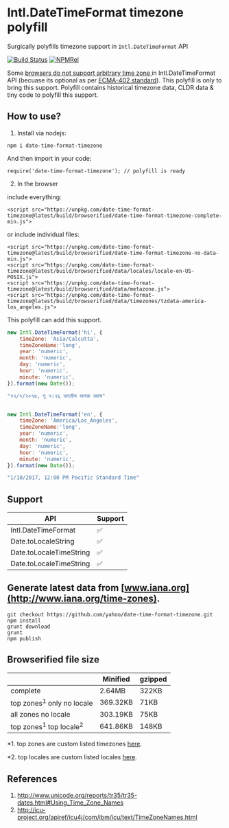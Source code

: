 # Intl.DateTimeFormat timezone polyfill
Surgically polyfills timezone support in `Intl.DateTimeFormat` API

[![Build Status](https://travis-ci.org/formatjs/date-time-format-timezone.svg?branch=master)](https://travis-ci.org/formatjs/date-time-format-timezone) [![NPMRel](https://img.shields.io/npm/v/date-time-format-timezone.svg)](https://www.npmjs.com/package/date-time-format-timezone)  

Some [browsers do not support arbitrary time zone ](http://kangax.github.io/compat-table/esintl/) in Intl.DateTimeFormat API (becuase its optional as per [ECMA-402 standard](https://www.ecma-international.org/ecma-402/1.0/#sec-6.4)). This polyfill is only to bring this support. Polyfill contains historical timezone data, CLDR data & tiny code to polyfill this support.

## How to use?

1. Install via nodejs:
```
npm i date-time-format-timezone
```
And then import in your code:
```
require('date-time-format-timezone'); // polyfill is ready
```

2. In the browser

include everything:
```
<script src="https://unpkg.com/date-time-format-timezone@latest/build/browserified/date-time-format-timezone-complete-min.js">
```
or include individual files:

```
<script src="https://unpkg.com/date-time-format-timezone@latest/build/browserified/date-time-format-timezone-no-data-min.js">
<script src="https://unpkg.com/date-time-format-timezone@latest/build/browserified/data/locales/locale-en-US-POSIX.js">
<script src="https://unpkg.com/date-time-format-timezone@latest/build/browserified/data/metazone.js">
<script src="https://unpkg.com/date-time-format-timezone@latest/build/browserified/data/timezones/tzdata-america-los_angeles.js">
 ```
This polyfill can add this support.

```javascript
new Intl.DateTimeFormat('hi', {
    timeZone: 'Asia/Calcutta',
    timeZoneName:'long',
    year: 'numeric',
    month: 'numeric',
    day: 'numeric',
    hour: 'numeric',
    minute: 'numeric',
}).format(new Date());

"११/१/२०१७, पू १:२६ भारतीय मानक समय"


new Intl.DateTimeFormat('en', {
    timeZone: 'America/Los_Angeles',
    timeZoneName:'long',
    year: 'numeric',
    month: 'numeric',
    day: 'numeric',
    hour: 'numeric',
    minute: 'numeric',
}).format(new Date());

"1/10/2017, 12:00 PM Pacific Standard Time"
```

## Support
|     API                           |Support|
|---------------------------------  |------ |
| Intl.DateTimeFormat               | ✅   |
| Date.toLocaleString               | ✅   |
| Date.toLocaleTimeString           | ✅   |
| Date.toLocaleTimeString           | ✅   |


## Generate latest data from [www.iana.org](http://www.iana.org/time-zones).
```
git checkout https://github.com/yahoo/date-time-format-timezone.git
npm install
grunt download
grunt
npm publish
```

## Browserified file size

|                            | Minified | gzipped |
|----------------------------|----------|---------|
| complete                   | 2.64MB   | 322KB   |
| top zones<sup>1</sup> only no locale   | 369.32KB | 71KB    |
| all zones no locale        | 303.19KB | 75KB    |
| top zones<sup>1</sup> top locale<sup>2</sup>       | 641.86KB | 148KB   |

  *1. top zones are custom listed timezones [here](https://github.com/yahoo/date-time-format-timezone/blob/master/tasks/gen-package.js#L51).
  
  *2. top locales are custom listed locales [here](https://github.com/yahoo/date-time-format-timezone/blob/master/tasks/gen-package.js#L13).


## References
   1. http://www.unicode.org/reports/tr35/tr35-dates.html#Using_Time_Zone_Names
   1. http://icu-project.org/apiref/icu4j/com/ibm/icu/text/TimeZoneNames.html
